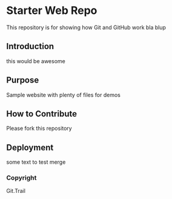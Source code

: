 # Starter Web Repo

This repository is for showing how Git and GitHub work
bla blup

## Introduction

this would be awesome

## Purpose

Sample website with plenty of files for demos

## How to Contribute

Please fork this repository

## Deployment

some text to test merge

### Copyright

Git.Trail